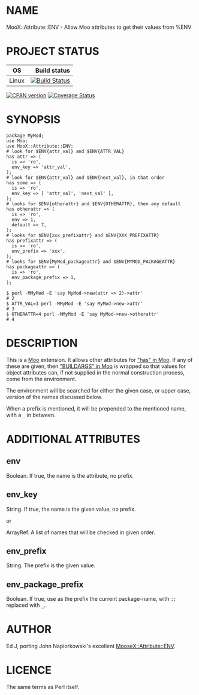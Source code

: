 # NAME

MooX::Attribute::ENV - Allow Moo attributes to get their values from %ENV

# PROJECT STATUS

| OS      |  Build status |
|:-------:|--------------:|
| Linux   | [![Build Status](https://travis-ci.org/mohawk2/moox-attribute-env.svg?branch=master)](https://travis-ci.org/mohawk2/moox-attribute-env) |

[![CPAN version](https://badge.fury.io/pl/MooX-Attribute-ENV.svg)](https://metacpan.org/pod/MooX::Attribute::ENV) [![Coverage Status](https://coveralls.io/repos/github/mohawk2/moox-attribute-env/badge.svg?branch=master)](https://coveralls.io/github/mohawk2/moox-attribute-env?branch=master)

# SYNOPSIS

    package MyMod;
    use Moo;
    use MooX::Attribute::ENV;
    # look for $ENV{attr_val} and $ENV{ATTR_VAL}
    has attr => (
      is => 'ro',
      env_key => 'attr_val',
    );
    # look for $ENV{attr_val} and $ENV{next_val}, in that order
    has some => (
      is => 'ro',
      env_key => [ 'attr_val', 'next_val' ],
    );
    # looks for $ENV{otherattr} and $ENV{OTHERATTR}, then any default
    has otherattr => (
      is => 'ro',
      env => 1,
      default => 7,
    );
    # looks for $ENV{xxx_prefixattr} and $ENV{XXX_PREFIXATTR}
    has prefixattr => (
      is => 'ro',
      env_prefix => 'xxx',
    );
    # looks for $ENV{MyMod_packageattr} and $ENV{MYMOD_PACKAGEATTR}
    has packageattr => (
      is => 'ro',
      env_package_prefix => 1,
    );

    $ perl -MMyMod -E 'say MyMod->new(attr => 2)->attr'
    # 2
    $ ATTR_VAL=3 perl -MMyMod -E 'say MyMod->new->attr'
    # 3
    $ OTHERATTR=4 perl -MMyMod -E 'say MyMod->new->otherattr'
    # 4

# DESCRIPTION

This is a [Moo](https://metacpan.org/pod/Moo) extension. It allows other attributes for ["has" in Moo](https://metacpan.org/pod/Moo#has). If
any of these are given, then ["BUILDARGS" in Moo](https://metacpan.org/pod/Moo#BUILDARGS) is wrapped so that values
for object attributes can, if not supplied in the normal construction
process, come from the environment.

The environment will be searched for either the given case, or upper case,
version of the names discussed below.

When a prefix is mentioned, it will be prepended to the mentioned name,
with a `_` in between.

# ADDITIONAL ATTRIBUTES

## env

Boolean. If true, the name is the attribute, no prefix.

## env\_key

String. If true, the name is the given value, no prefix.

or

ArrayRef. A list of names that will be checked in given order.

## env\_prefix

String. The prefix is the given value.

## env\_package\_prefix

Boolean. If true, use as the prefix the current package-name, with `::`
replaced with `_`.

# AUTHOR

Ed J, porting John Napiorkowski's excellent [MooseX::Attribute::ENV](https://metacpan.org/pod/MooseX%3A%3AAttribute%3A%3AENV).

# LICENCE

The same terms as Perl itself.
